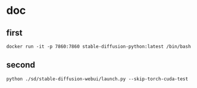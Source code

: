 # doc

## first

```shell
docker run -it -p 7860:7860 stable-diffusion-python:latest /bin/bash
```

## second

```shell
python ./sd/stable-diffusion-webui/launch.py --skip-torch-cuda-test
```
